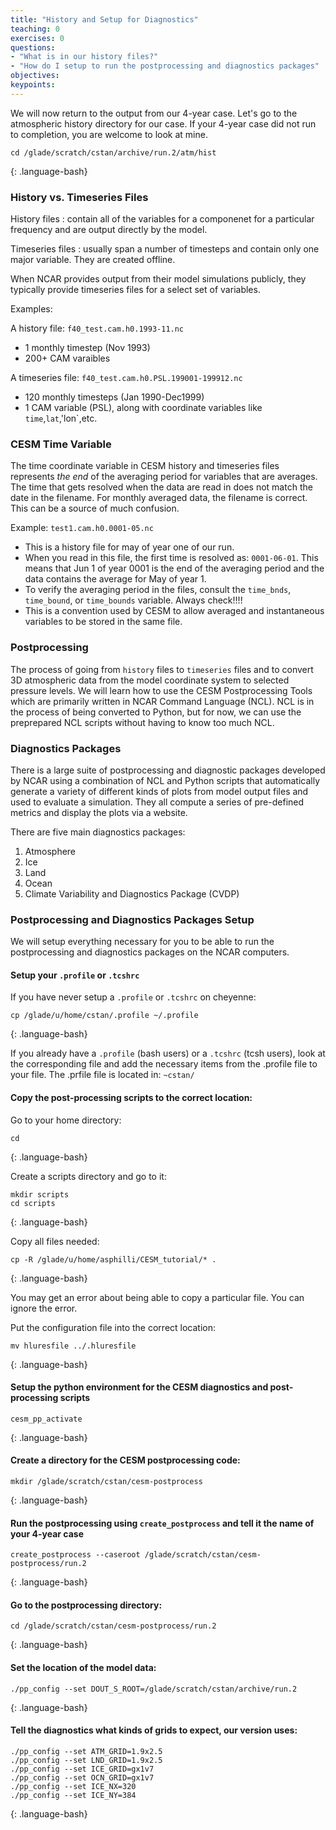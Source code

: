 ```yaml
---
title: "History and Setup for Diagnostics"
teaching: 0
exercises: 0 
questions:
- "What is in our history files?"
- "How do I setup to run the postprocessing and diagnostics packages"
objectives:
keypoints:
---
```


We will now return to the output from our 4-year case.  Let's go to the atmospheric history directory for our case.
If your 4-year case did not run to completion, you are welcome to look at mine.

~~~
cd /glade/scratch/cstan/archive/run.2/atm/hist
~~~
{: .language-bash}

### History vs. Timeseries Files

History files
: contain all of the variables for a componenet for a particular frequency and are output directly by the model.  

Timeseries files
: usually span a number of timesteps and contain only one major variable.  They are created offline.

When NCAR provides output from their model simulations publicly, they typically provide timeseries files for a select set of variables. 

Examples:

A history file: `f40_test.cam.h0.1993-11.nc`
* 1 monthly timestep (Nov 1993)
* 200+ CAM varaibles

A timeseries file: `f40_test.cam.h0.PSL.199001-199912.nc`
* 120 monthly timesteps (Jan 1990-Dec1999)
* 1 CAM variable (PSL), along with coordinate variables like `time`,`lat`,'lon`,etc.


### CESM Time Variable

The time coordinate variable in CESM history and timeseries files represents *the end* of the averaging period for variables that are averages.  The time that gets resolved when the data are read in does not match the date in the filename. For monthly averaged data, the filename is correct.  This can be a source of much confusion.

Example: `test1.cam.h0.0001-05.nc`
* This is a history file for may of year one of our run.
* When you read in this file, the first time is resolved as: `0001-06-01`.  This means that Jun 1 of year 0001 is the end of the averaging period and the data contains the average for May of year 1.
* To verify the averaging period in the files, consult the `time_bnds`, `time_bound`, or `time_bounds` variable. Always check!!!!
* This is a convention used by CESM to allow averaged and instantaneous variables to be stored in the same file.


### Postprocessing 

The process of going from `history` files to `timeseries` files and to convert 3D atmospheric data from the model coordinate system to selected pressure levels. We will learn how to use the CESM Postprocessing Tools which are primarily written in NCAR Command Language (NCL).  NCL is in the process of being converted to Python, but for now, we can use the preprepared NCL scripts without having to know too much NCL.


### Diagnostics Packages

There is a large suite of postprocessing and diagnostic packages developed by NCAR using a combination of NCL and Python scripts that automatically generate a variety of different kinds of plots from model output files and used to evaluate a simulation. They all compute a series of pre-defined metrics and display the plots via a website.

There are five main diagnostics packages:
1. Atmosphere
2. Ice
3. Land
4. Ocean
5. Climate Variability and Diagnostics Package (CVDP)


### Postprocessing and Diagnostics Packages Setup

We will setup everything necessary for you to be able to run the postprocessing and diagnostics packages on the NCAR computers.

#### Setup your `.profile` or `.tcshrc`

If you have never setup a `.profile` or `.tcshrc` on cheyenne:

~~~
cp /glade/u/home/cstan/.profile ~/.profile
~~~
{: .language-bash}

If you already have a `.profile` (bash users) or a `.tcshrc` (tcsh users), look at the corresponding file and add the necessary items from the .profile file to your file.  The .prfile file is located in: `~cstan/`

#### Copy the post-processing scripts to the correct location:

Go to your home directory:

~~~
cd
~~~
{: .language-bash}

Create a scripts directory and go to it:

~~~
mkdir scripts
cd scripts
~~~
{: .language-bash}

Copy all files needed:

~~~
cp -R /glade/u/home/asphilli/CESM_tutorial/* .
~~~
{: .language-bash}

You may get an error about being able to copy a particular file. You can ignore the error.

Put the configuration file into the correct location:

~~~
mv hluresfile ../.hluresfile
~~~
{: .language-bash}

#### Setup the python environment for the CESM diagnostics and post-processing scripts

~~~
cesm_pp_activate 
~~~
{: .language-bash}

#### Create a directory for the CESM postprocessing code:

~~~
mkdir /glade/scratch/cstan/cesm-postprocess
~~~
{: .language-bash}

#### Run the postprocessing using `create_postprocess` and tell it the name of your 4-year case

~~~
create_postprocess --caseroot /glade/scratch/cstan/cesm-postprocess/run.2
~~~
{: .language-bash}

#### Go to the postprocessing directory:

~~~
cd /glade/scratch/cstan/cesm-postprocess/run.2
~~~
{: .language-bash}

#### Set the location of the model data:

~~~
./pp_config --set DOUT_S_ROOT=/glade/scratch/cstan/archive/run.2
~~~
{: .language-bash}

#### Tell the diagnostics what kinds of grids to expect, our version uses:

~~~
./pp_config --set ATM_GRID=1.9x2.5
./pp_config --set LND_GRID=1.9x2.5
./pp_config --set ICE_GRID=gx1v7
./pp_config --set OCN_GRID=gx1v7
./pp_config --set ICE_NX=320
./pp_config --set ICE_NY=384
~~~
{: .language-bash}
